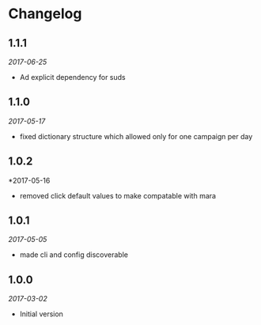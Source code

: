 # Changelog
## 1.1.1
*2017-06-25*
- Ad explicit dependency for suds

## 1.1.0
*2017-05-17*
- fixed dictionary structure which allowed only for one campaign per day

## 1.0.2
*2017-05-16
- removed click default values to make compatable with mara

## 1.0.1
*2017-05-05*
- made cli and config discoverable

## 1.0.0 
*2017-03-02* 

- Initial version
